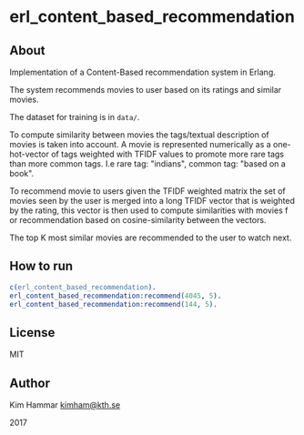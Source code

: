 # erl_content_based_recommendation

## About 
Implementation of a Content-Based recommendation system in Erlang. 

The system recommends movies to user based on its ratings and similar movies.

The dataset for training is in `data/`.
 
To compute similarity between movies the tags/textual description of movies is taken into account.
A movie is represented numerically as a one-hot-vector of tags weighted with TFIDF values to promote more rare tags than more common tags.
I.e rare tag: "indians", common tag: "based on a book".

To recommend movie to users given the TFIDF weighted matrix the set of movies seen by the user is merged into a long TFIDF vector that is weighted by the rating, this vector is then used to compute similarities with movies f or recommendation based on cosine-similarity between the vectors.

The top K most similar movies are recommended to the user to watch next.

## How to run

```erlang
c(erl_content_based_recommendation).
erl_content_based_recommendation:recommend(4045, 5).
erl_content_based_recommendation:recommend(144, 5).
```

## License

MIT

## Author 

Kim Hammar <kimham@kth.se>

2017